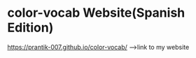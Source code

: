 # color-vocab Website(Spanish Edition)
https://prantik-007.github.io/color-vocab/   -->link to my website
